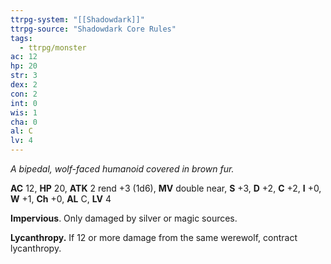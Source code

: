 ```yaml
---
ttrpg-system: "[[Shadowdark]]"
ttrpg-source: "Shadowdark Core Rules"
tags:
  - ttrpg/monster
ac: 12
hp: 20
str: 3
dex: 2
con: 2
int: 0
wis: 1
cha: 0
al: C
lv: 4
---
```


_A bipedal, wolf-faced humanoid covered in brown fur._

**AC** 12, **HP** 20, **ATK** 2 rend +3 (1d6), **MV** double near, **S** +3, **D** +2, **C** +2, **I** +0, **W** +1, **Ch** +0, **AL** C, **LV** 4

**Impervious**. Only damaged by silver or magic sources. 

**Lycanthropy.** If 12 or more damage from the same werewolf, contract lycanthropy.

